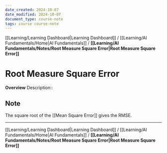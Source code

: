 ```yaml
---
date_created: 2024-10-07
date_modified: 2024-10-07
document_type: course-note
tags: course course-note
---
```

[[Learning/Learning Dashboard|Learning Dashboard]] / [[Learning/AI Fundamentals/Home|AI Fundamentals]] / **[[Learning/AI Fundamentals/Notes/Root Measure Square Error|Root Measure Square Error]]**
# Root Measure Square Error
**Overview**
Description:: 

## Note

The square root of the [[Mean Square Error]] gives the RMSE. 

---
[[Learning/Learning Dashboard|Learning Dashboard]] / [[Learning/AI Fundamentals/Home|AI Fundamentals]] / **[[Learning/AI Fundamentals/Notes/Root Measure Square Error|Root Measure Square Error]]**